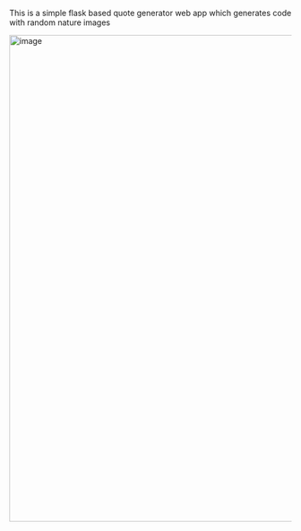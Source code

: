 This is a simple flask based quote generator web app which generates code with random nature images

<img width="1919" height="868" alt="image" src="https://github.com/user-attachments/assets/10731342-08f2-4e8d-b61d-0696e9318c8a" />
